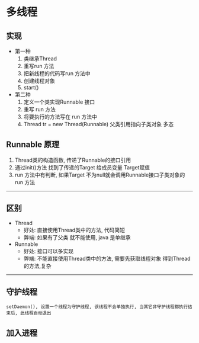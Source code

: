 # 多线程

## 实现
* 第一种
    1. 类继承Thread 
    2. 重写run 方法
    3. 把新线程的代码写run 方法中
    4. 创建线程对象
    5. start()
* 第二种
    1. 定义一个类实现Runnable 接口 
    2. 重写 run 方法
    3. 将要执行的方法写在 run 方法中
    4. Thread tr = new Thread(Runnable) 父类引用指向子类对象 多态
## Runnable 原理
1. Thread类的构造函数, 传递了Runnable的接口引用 
2. 通过init()方法 找到了传递的Target 给成员变量 Target赋值 
3. run 方法中有判断, 如果Target 不为null就会调用Runnable接口子类对象的run 方法 
-----
## 区别
* Thread
    - 好处: 直接使用Thread类中的方法, 代码简短 
    - 弊端: 如果有了父类 就不能使用, java 是单继承
* Runnable
    - 好处:  接口可以多实现
    - 弊端: 不能直接使用Thread类中的方法, 需要先获取线程对象 得到Thread的方法,复杂
-----
## 守护线程
`setDaemon(), 设置一个线程为守护线程, 该线程不会单独执行, 当其它非守护线程都执行结束后, 此线程自动退出`
## 加入进程